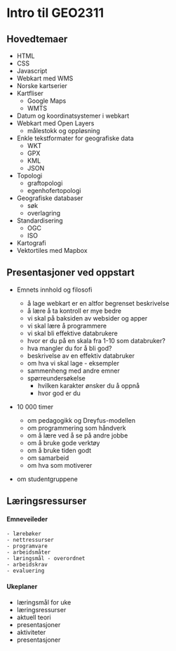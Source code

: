 # Intro til GEO2311

## Hovedtemaer

- HTML
- CSS
- Javascript
- Webkart med WMS
- Norske kartserier
- Kartfliser
  - Google Maps
  - WMTS
- Datum og koordinatsystemer i webkart
- Webkart med Open Layers
  - målestokk og oppløsning
- Enkle tekstformater for geografiske data
  - WKT
  - GPX
  - KML
  - JSON
- Topologi
  - graftopologi
  - egenhofertopologi
- Geografiske databaser
  - søk
  - overlagring
- Standardisering
  - OGC
  - ISO
- Kartografi
- Vektortiles med Mapbox


## Presentasjoner ved oppstart

- Emnets innhold og filosofi
  - å lage webkart er en altfor begrenset beskrivelse
  - å lære å ta kontroll er mye bedre
  - vi skal på baksiden av websider og apper
  - vi skal lære å programmere
  - vi skal bli effektive databrukere
  - hvor er du på en skala fra 1-10 som databruker?
  - hva mangler du for å bli god?
  - beskrivelse av en effektiv databruker
  - om hva vi skal lage - eksempler
  - sammenheng med andre emner
  - spørreundersøkelse
    - hvilken karakter ønsker du å oppnå
    - hvor god er du

- 10 000 timer
  - om pedagogikk og Dreyfus-modellen
  - om programmering som håndverk
  - om å lære ved å se på andre jobbe
  - om å bruke gode verktøy
  - om å bruke tiden godt
  - om samarbeid
  - om hva som motiverer

- om studentgruppene


## Læringsressurser

#### Emneveileder

    - lærebøker
    - nettressurser
    - programvare
    - arbeidsmåter
    - læringsmål - overordnet
    - arbeidskrav
    - evaluering

#### Ukeplaner

- læringsmål for uke
- læringsressurser
- aktuell teori
- presentasjoner
- aktiviteter
- presentasjoner

